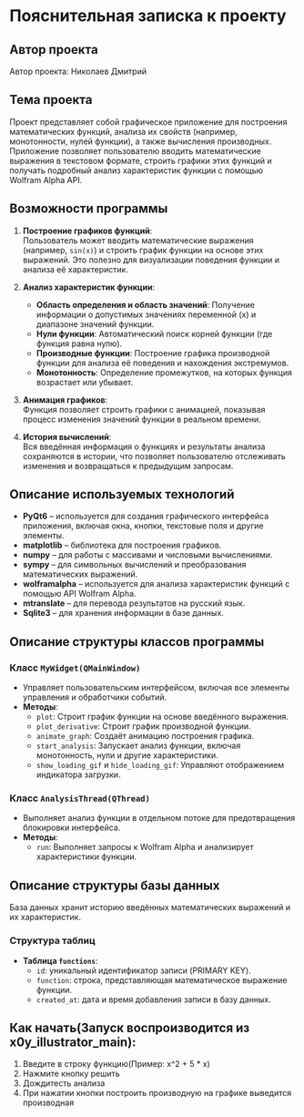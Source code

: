 # Пояснительная записка к проекту

## Автор проекта
Автор проекта: Николаев Дмитрий

## Тема проекта
Проект представляет собой графическое приложение для построения математических функций, анализа их свойств (например, монотонности, нулей функции), а также вычисления производных. Приложение позволяет пользователю вводить математические выражения в текстовом формате, строить графики этих функций и получать подробный анализ характеристик функции с помощью Wolfram Alpha API.

## Возможности программы

1. **Построение графиков функций**:  
   Пользователь может вводить математические выражения (например, `sin(x)`) и строить график функции на основе этих выражений. Это полезно для визуализации поведения функции и анализа её характеристик.

2. **Анализ характеристик функции**:  
   - **Область определения и область значений**: Получение информации о допустимых значениях переменной \(x\) и диапазоне значений функции.
   - **Нули функции**: Автоматический поиск корней функции (где функция равна нулю).
   - **Производные функции**: Построение графика производной функции для анализа её поведения и нахождения экстремумов.
   - **Монотонность**: Определение промежутков, на которых функция возрастает или убывает.

3. **Анимация графиков**:  
   Функция позволяет строить графики с анимацией, показывая процесс изменения значений функции в реальном времени.

4. **История вычислений**:  
   Вся введённая информация о функциях и результаты анализа сохраняются в истории, что позволяет пользователю отслеживать изменения и возвращаться к предыдущим запросам.

## Описание используемых технологий

- **PyQt6** – используется для создания графического интерфейса приложения, включая окна, кнопки, текстовые поля и другие элементы.
- **matplotlib** – библиотека для построения графиков.
- **numpy** – для работы с массивами и числовыми вычислениями.
- **sympy** – для символьных вычислений и преобразования математических выражений.
- **wolframalpha** – используется для анализа характеристик функций с помощью API Wolfram Alpha.
- **mtranslate** – для перевода результатов на русский язык.
- **Sqlite3** – для хранения информации в базе данных.

## Описание структуры классов программы

### Класс `MyWidget(QMainWindow)`

- Управляет пользовательским интерфейсом, включая все элементы управления и обработчики событий.
- **Методы**:
  - `plot`: Строит график функции на основе введённого выражения.
  - `plot_derivative`: Строит график производной функции.
  - `animate_graph`: Создаёт анимацию построения графика.
  - `start_analysis`: Запускает анализ функции, включая монотонность, нули и другие характеристики.
  - `show_loading_gif` и `hide_loading_gif`: Управляют отображением индикатора загрузки.

### Класс `AnalysisThread(QThread)`

- Выполняет анализ функции в отдельном потоке для предотвращения блокировки интерфейса.
- **Методы**:
  - `run`: Выполняет запросы к Wolfram Alpha и анализирует характеристики функции.

## Описание структуры базы данных

База данных хранит историю введённых математических выражений и их характеристик.

### Структура таблиц

- **Таблица `functions`**:
  - `id`: уникальный идентификатор записи (PRIMARY KEY).
  - `function`: строка, представляющая математическое выражение функции.
  - `created_at`: дата и время добавления записи в базу данных.


## Как начать(Запуск воспроизводится из x0y_illustrator_main):

1. Введите в строку функцию(Пример: x^2 + 5 * x)
2. Нажмите кнопку решить
3. Дождитесть анализа
4. При нажатии кнопки построить производную на графике выведится производная
